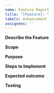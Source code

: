 ```yaml
---
name: Feature Report
title: "[Feature]: "
labels: enhancement
assignees: ''
---
```


**Describe the Feature** 

**Scope**

**Purpose** 

**Steps to Implement** 


**Expected outcome**


**Testing**






